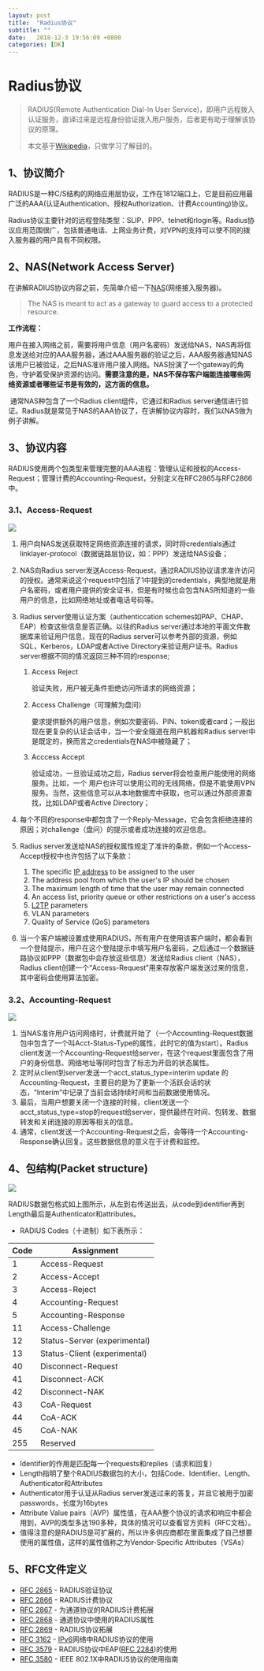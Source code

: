 ```yaml
---
layout: post
title:  "Radius协议"
subtitle: ""
date:   2018-12-3 19:56:09 +0800
categories: [DK]
---
```


# Radius协议

> RADIUS(Remote Authentication Dial-In User Service)，即用户远程拨入认证服务，直译过来是远程身份验证拨入用户服务，后者更有助于理解该协议的原理。
>
> 本文基于[Wikipedia](https://en.wikipedia.org/wiki/RADIUS)，只做学习了解目的。

## 1、协议简介

RADIUS是一种C/S结构的网络应用层协议，工作在1812端口上，它是目前应用最广泛的AAA(认证Authentication、授权Authorization、计费Accounting)协议。

Radius协议主要针对的远程登陆类型：SLIP、PPP、telnet和rlogin等。Radius协议应用范围很广，包括普通电话、上网业务计费，对VPN的支持可以使不同的拨入服务器的用户具有不同权限。

## 2、NAS(Network Access Server)

在讲解RADIUS协议内容之前，先简单介绍一下[NAS](https://wiki.freeradius.org/glossary/NAS)(网络接入服务器)。

> The NAS is meant to act as a gateway to guard access to a protected resource. 

**工作流程：**

​	用户在接入网络之前，需要将用户信息（用户名密码）发送给NAS，NAS再将信息发送给对应的AAA服务器，通过AAA服务器的验证之后，AAA服务器通知NAS该用户已被验证，之后NAS准许用户接入网络。NAS扮演了一个gateway的角色，守护着受保护资源的访问。**需要注意的是，NAS不保存客户端能连接哪些网络资源或者哪些证书是有效的，这方面的信息。** 

​	通常NAS种包含了一个Radius client组件，它通过和Radius server通信进行验证。Radius就是常见于NAS的AAA协议了，在讲解协议内容时，我们以NAS做为例子讲解。

## 3、协议内容

RADIUS使用两个包类型来管理完整的AAA进程：管理认证和授权的Access-Request；管理计费的Accounting-Request，分别定义在RFC2865与RFC2866中。

### 3.1、Access-Request

![](\pictures\Radius-access-request.png)

1. 用户向NAS发送获取特定网络资源连接的请求，同时将credentials通过linklayer-protocol（数据链路层协议，如：PPP）发送给NAS设备；

2. NAS向Radius server发送Access-Request，通过RADIUS协议请求准许访问的授权。通常来说这个request中包括了1中提到的credentials，典型地就是用户名密码，或者用户提供的安全证书，但是有时候也会包含NAS所知道的一些用户的信息，比如网络地址或者电话号码等。

3. Radius server使用认证方案（authenticcation schemes如PAP、CHAP、EAP）检查这些信息是否正确。以往的Radius server通过本地的平面文件数据库来验证用户信息，现在的Radius server可以参考外部的资源，例如SQL，Kerberos，LDAP或者Active Directory来验证用户证书。Radius server根据不同的情况返回三种不同的response;

   1. Access Reject

      验证失败，用户被无条件拒绝访问所请求的网络资源；

   2. Access Challenge（可理解为盘问）

      要求提供额外的用户信息，例如次要密码、PIN、token或者card；一般出现在更复杂的认证会话中，当一个安全隧道在用户机器和Radius server中是既定的，换而言之credentials在NAS中被隐藏了；

   3. Acccess Accept

      验证成功，一旦验证成功之后，Radius server将会检查用户能使用的网络服务。比如，一个       用户也许可以使用公司的无线网络，但是不能使用VPN服务。当然，这些信息可以从本地数据库中获取，也可以通过外部资源查找，比如LDAP或者Active Directory；

4. 每个不同的response中都包含了一个Reply-Message，它会包含拒绝连接的原因；对challenge（盘问）的提示或者成功连接的欢迎信息。

5. Radius server发送给NAS的授权属性规定了准许的条款，例如一个Access-Accept授权中也许包括了以下条款：

   1. The specific [IP address](https://en.wikipedia.org/wiki/IP_address) to be assigned to the user
   2. The address pool from which the user's IP should be chosen
   3. The maximum length of time that the user may remain connected
   4. An access list, priority queue or other restrictions on a user's access
   5. [L2TP](https://en.wikipedia.org/wiki/L2TP) parameters
   6. VLAN parameters
   7. Quality of Service (QoS) parameters

6. 当一个客户端被设置成使用RADIUS，所有用户在使用该客户端时，都会看到一个登陆提示，用户在这个登陆提示中填写用户名密码，之后通过一个数据链路协议如PPP（数据包中会存放这些信息）发送给Radius client（NAS），Radius client创建一个“Access-Request”用来存放客户端发送过来的信息，其中密码会使用算法加密。

### 3.2、Accounting-Request

![](\pictures\Radius-accounting-request.png)

1. 当NAS准许用户访问网络时，计费就开始了（一个Accounting-Request数据包中包含了一个叫Acct-Status-Type的属性，此时它的值为start）。Radius client发送一个Accounting-Request给server，在这个request里面包含了用户的身份信息、网络地址等同时包含了标志为开启的状态属性。
2. 定时从client到server发送一个acct_status_type=interim update 的Accounting-Request，主要目的是为了更新一个活跃会话的状态，“Interim”中记录了当前会话持续时间和当前数据使用情况。
3. 最后，当用户想要关闭一个连接的时候，client发送一个acct_status_type=stop的request给server，提供最终在时间、包转发、数据转发和关闭连接的原因等相关的信息。
4. 通常，client发送一个Accounting-Request之后，会等待一个Accounting-Response确认回复。这些数据信息的意义在于计费和监控。

## 4、包结构(Packet structure)

![](\pictures\Radius_packet_format.png)

RADIUS数据包格式如上图所示，从左到右传送出去，从code到identifier再到Length最后是Authenticator和attributes。

- RADIUS Codes（十进制）如下表所示：

| Code | Assignment     |
| ---- | -------------- |
|   1  | Access-Request |
|   2  | Access-Accept  |
|   3  | Access-Reject   |
|   4  | Accounting-Request|
|   5  | Accounting-Response|
|  11  | Access-Challenge |
|  12  | Status-Server (experimental) |
|  13  | Status-Client (experimental) |
|  40  | Disconnect-Request |
|  41  | Disconnect-ACK |
|  42  | Disconnect-NAK |
|  43  | CoA-Request |
|  44  | CoA-ACK |
|  45  | CoA-NAK |
|  255  | Reserved |

- Identifier的作用是匹配每一个requests和replies（请求和回复）
- Length指明了整个RADIUS数据包的大小，包括Code、Identifier、Length、Authenticator和Attributes
- Authenticator用于认证从Radius server发送过来的答复，并且它被用于加密passwords，长度为16bytes
- Attribute Value pairs（AVP）属性值，在AAA整个协议的请求和响应中都会用到，AVP的类型多达190多种，具体的情况可以查看官方资料（RFC文档）。
- 值得注意的是RADIUS是可扩展的，所以许多供应商都在里面集成了自己想要使用的属性值，这样的属性值称之为Vendor-Specific Attributes（VSAs）

## 5、RFC文件定义

- [RFC 2865](https://tools.ietf.org/html/rfc2865) - RADIUS验证协议
- [RFC 2866](https://tools.ietf.org/html/rfc2866) - RADIUS计费协议
- [RFC 2867](https://tools.ietf.org/html/rfc2867) - 为通道协议的RADIUS计费拓展
- [RFC 2868](https://tools.ietf.org/html/rfc2868) - 通道协议中使用的RADIUS属性
- [RFC 2869](https://tools.ietf.org/html/rfc2869) - RADIUS协议拓展
- [RFC 3162](https://tools.ietf.org/html/rfc3162) - [IPv6](https://zh.wikipedia.org/wiki/IPv6)网络中RADIUS协议的使用
- [RFC 3579](https://tools.ietf.org/html/rfc3579) - RADIUS协议中EAP([RFC 2284](https://tools.ietf.org/html/rfc2284))的使用
- [RFC 3580](https://tools.ietf.org/html/rfc3580) - IEEE 802.1X中RADIUS协议的使用指南

